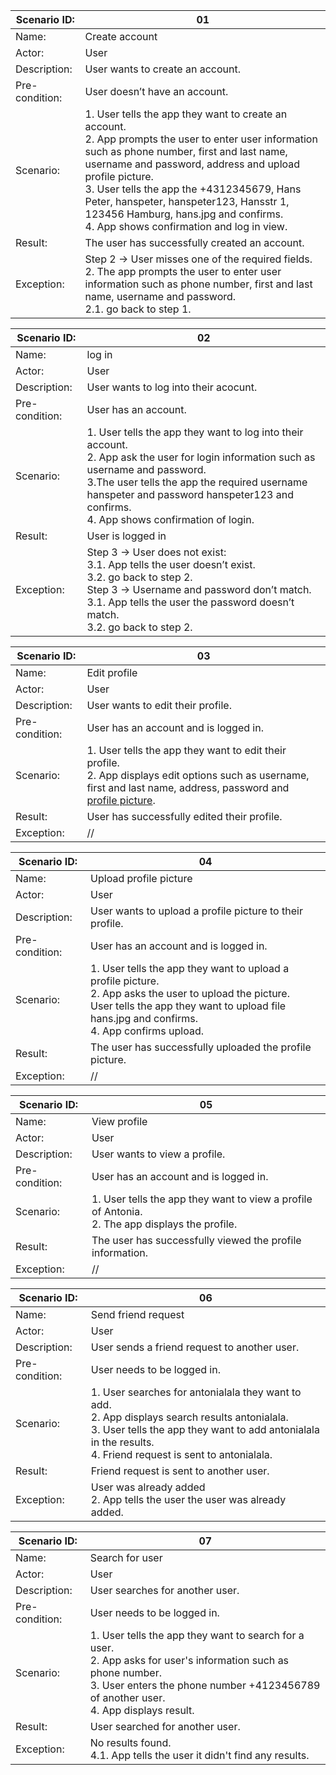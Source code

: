 |  Scenario ID: | 01  |   
|---|---|
| Name: |  Create account |
| Actor: |  User | 
| Description:  |  User wants to create an account.  |  
| Pre-condition: |  User doesn’t have an account.   |    
| Scenario: | 1. User tells the app they want to create an account.<br /> 2. App prompts the user to enter user information such as phone number, first and last name, username and password, address and upload profile picture.<br /> 3. User tells the app the +4312345679, Hans Peter, hanspeter, hanspeter123, Hansstr 1, 123456 Hamburg, hans.jpg and confirms.<br /> 4. App shows confirmation and log in view.     |      
| Result:    | The user has successfully created an account.    |   
| Exception:  | Step 2 &#8594; User misses one of the required fields. <br />  2. The app prompts the user to enter user information such as phone number, first and last name, username and password. <br />  2.1. go back to step 1.     |    

|  Scenario ID: | 02 |  
|---|---|
| Name: | log in  |   
| Actor: | User  |     
| Description:  |  User wants to log into their acocunt.  |   
| Pre-condition: | User has an account. |   
| Scenario: | 1. User tells the app they want to log into their account. <br/> 2. App ask the user for login information such as username and password. <br/> 3.The user tells the app the required username hanspeter and password hanspeter123 and confirms.<br/> 4. App shows confirmation of login. |     
| Result:    | User is logged in   |     
| Exception:  | Step 3 &#8594; User does not exist: <br/> 3.1. App tells the user doesn’t exist. <br/> 3.2.  go back to step 2.<br/> Step 3 &#8594; Username and password don’t match. <br/>3.1. App tells the user the password doesn’t match.<br/> 3.2. go back to step 2.   |  

|  Scenario ID: |  03 |  
|---|---|
| Name: |  Edit profile |   
| Actor: |  User |     
| Description:  | User wants to edit their profile.  |   
| Pre-condition: | User has an account and is logged in.  |   
| Scenario: |  1. User tells the app they want to edit their profile. <br/> 2. App displays edit options such as username, first and last name, address, password and <u>profile picture</u>. |     
| Result:    |  User has successfully edited their profile. |     
| Exception:  | //  |  


|  Scenario ID: |   04|  
|---|---|
| Name: |  Upload profile picture |   
| Actor: | User  |     
| Description:  | User wants to upload a profile picture to their profile.  |   
| Pre-condition: |  User has an account and is logged in. |   
| Scenario: |  1. User tells the app they want to upload a profile picture. <br/> 2. App asks the user to upload the picture. <br/> User tells the app they want to upload file hans.jpg and confirms. <br/> 4. App confirms upload. |     
| Result:    |  The user has successfully uploaded the profile picture. |     
| Exception:  |  // |  


|  Scenario ID: |   05|  
|---|---|
| Name: | View profile |   
| Actor: | User |     
| Description:  | User wants to view a profile. |   
| Pre-condition: | User has an account and is logged in. |   
| Scenario: | 1. User tells the app they want to view a profile of Antonia. <br/> 2. The app displays the profile.  |     
| Result:    | The user has successfully viewed the profile information. |     
| Exception:  |  // |  

|  Scenario ID: |   06|  
|---|---|
| Name: | Send friend request |   
| Actor: | User |     
| Description:  | User sends a friend request to another user. |   
| Pre-condition: | User needs to be logged in. |   
| Scenario: | 1. User searches for antonialala they want to add. <br/> 2. App displays search results antonialala. <br/> 3. User tells the app they want to add antonialala in the results. <br/> 4. Friend request is sent to antonialala.   |     
| Result:    | Friend request is sent to another user. |     
| Exception:  |  User was already added <br/> 2. App tells the user the user was already added. |  

|  Scenario ID: |   07|  
|---|---|
| Name: | Search for user |   
| Actor: | User |     
| Description:  | User searches for another user. |   
| Pre-condition: | User needs to be logged in. |   
| Scenario: | 1. User tells the app they want to search for a user. <br/> 2. App asks for user's information such as phone number. <br/> 3. User enters the phone number +4123456789 of another user. <br/> 4. App displays result.  |     
| Result:    | User searched for another user. |     
| Exception:  |  No results found. <br/> 4.1. App tells the user it didn't find any results. |  


